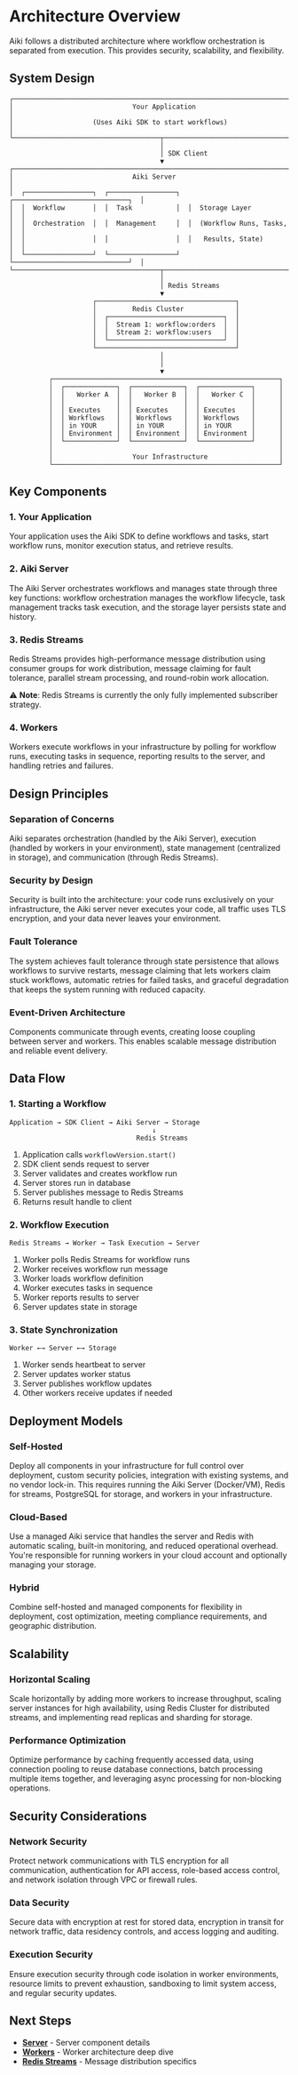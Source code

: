 # Architecture Overview

Aiki follows a distributed architecture where workflow orchestration is separated from execution. This provides
security, scalability, and flexibility.

## System Design

```
┌─────────────────────────────────────────────────────────────────────────────┐
│                              Your Application                               │
│                    (Uses Aiki SDK to start workflows)                       │
└─────────────────────────────────────┬───────────────────────────────────────┘
                                      │
                                      │ SDK Client
                                      ▼
┌─────────────────────────────────────────────────────────────────────────────┐
│                              Aiki Server                                    │
│  ┌─────────────────┐  ┌─────────────────┐  ┌─────────────────────────────┐  │
│  │  Workflow       │  │  Task           │  │  Storage Layer              │  │
│  │  Orchestration  │  │  Management     │  │  (Workflow Runs, Tasks,     │  │
│  │                 │  │                 │  │   Results, State)           │  │
│  └─────────────────┘  └─────────────────┘  └─────────────────────────────┘  │
└─────────────────────────────────────┬───────────────────────────────────────┘
                                      │
                                      │ Redis Streams
                                      ▼
                     ┌───────────────────────────────────┐
                     │         Redis Cluster             │
                     │  ┌─────────────────────────────┐  │
                     │  │  Stream 1: workflow:orders  │  │
                     │  │  Stream 2: workflow:users   │  │
                     │  └─────────────────────────────┘  │
                     └───────────────────────────────────┘
                                      │
                                      │
                                      ▼
          ┌─────────────────────────────────────────────────────────┐
          │  ┌─────────────┐  ┌─────────────┐  ┌─────────────┐      │
          │  │   Worker A  │  │   Worker B  │  │   Worker C  │      │
          │  │             │  │             │  │             │      │
          │  │ Executes    │  │ Executes    │  │ Executes    │      │
          │  │ Workflows   │  │ Workflows   │  │ Workflows   │      │
          │  │ in YOUR     │  │ in YOUR     │  │ in YOUR     │      │
          │  │ Environment │  │ Environment │  │ Environment │      │
          │  └─────────────┘  └─────────────┘  └─────────────┘      │
          │                                                         │
          │                    Your Infrastructure                  │
          └─────────────────────────────────────────────────────────┘
```

## Key Components

### 1. Your Application

Your application uses the Aiki SDK to define workflows and tasks, start workflow runs, monitor execution status, and
retrieve results.

### 2. Aiki Server

The Aiki Server orchestrates workflows and manages state through three key functions: workflow orchestration manages the
workflow lifecycle, task management tracks task execution, and the storage layer persists state and history.

### 3. Redis Streams

Redis Streams provides high-performance message distribution using consumer groups for work distribution, message
claiming for fault tolerance, parallel stream processing, and round-robin work allocation.

⚠️ **Note**: Redis Streams is currently the only fully implemented subscriber strategy.

### 4. Workers

Workers execute workflows in your infrastructure by polling for workflow runs, executing tasks in sequence, reporting
results to the server, and handling retries and failures.

## Design Principles

### Separation of Concerns

Aiki separates orchestration (handled by the Aiki Server), execution (handled by workers in your environment), state
management (centralized in storage), and communication (through Redis Streams).

### Security by Design

Security is built into the architecture: your code runs exclusively on your infrastructure, the Aiki server never
executes your code, all traffic uses TLS encryption, and your data never leaves your environment.

### Fault Tolerance

The system achieves fault tolerance through state persistence that allows workflows to survive restarts, message
claiming that lets workers claim stuck workflows, automatic retries for failed tasks, and graceful degradation that
keeps the system running with reduced capacity.

### Event-Driven Architecture

Components communicate through events, creating loose coupling between server and workers. This enables scalable message
distribution and reliable event delivery.

## Data Flow

### 1. Starting a Workflow

```
Application → SDK Client → Aiki Server → Storage
                                    ↓
                                Redis Streams
```

1. Application calls `workflowVersion.start()`
2. SDK client sends request to server
3. Server validates and creates workflow run
4. Server stores run in database
5. Server publishes message to Redis Streams
6. Returns result handle to client

### 2. Workflow Execution

```
Redis Streams → Worker → Task Execution → Server
```

1. Worker polls Redis Streams for workflow runs
2. Worker receives workflow run message
3. Worker loads workflow definition
4. Worker executes tasks in sequence
5. Worker reports results to server
6. Server updates state in storage

### 3. State Synchronization

```
Worker ←→ Server ←→ Storage
```

1. Worker sends heartbeat to server
2. Server updates worker status
3. Server publishes workflow updates
4. Other workers receive updates if needed

## Deployment Models

### Self-Hosted

Deploy all components in your infrastructure for full control over deployment, custom security policies, integration
with existing systems, and no vendor lock-in. This requires running the Aiki Server (Docker/VM), Redis for streams,
PostgreSQL for storage, and workers in your infrastructure.

### Cloud-Based

Use a managed Aiki service that handles the server and Redis with automatic scaling, built-in monitoring, and reduced
operational overhead. You're responsible for running workers in your cloud account and optionally managing your storage.

### Hybrid

Combine self-hosted and managed components for flexibility in deployment, cost optimization, meeting compliance
requirements, and geographic distribution.

## Scalability

### Horizontal Scaling

Scale horizontally by adding more workers to increase throughput, scaling server instances for high availability, using
Redis Cluster for distributed streams, and implementing read replicas and sharding for storage.

### Performance Optimization

Optimize performance by caching frequently accessed data, using connection pooling to reuse database connections, batch
processing multiple items together, and leveraging async processing for non-blocking operations.

## Security Considerations

### Network Security

Protect network communications with TLS encryption for all communication, authentication for API access, role-based
access control, and network isolation through VPC or firewall rules.

### Data Security

Secure data with encryption at rest for stored data, encryption in transit for network traffic, data residency controls,
and access logging and auditing.

### Execution Security

Ensure execution security through code isolation in worker environments, resource limits to prevent exhaustion,
sandboxing to limit system access, and regular security updates.

## Next Steps

- **[Server](./server.md)** - Server component details
- **[Workers](./workers.md)** - Worker architecture deep dive
- **[Redis Streams](./redis-streams.md)** - Message distribution specifics

